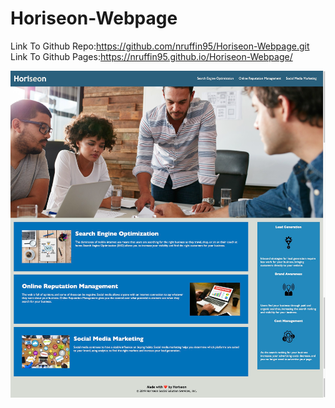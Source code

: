 # Horiseon-Webpage
Link To Github Repo:https://github.com/nruffin95/Horiseon-Webpage.git
<br>
Link To Github Pages:https://nruffin95.github.io/Horiseon-Webpage/

![](/docs/assets/images/Horiseon%20Screen%20Shot.png)

